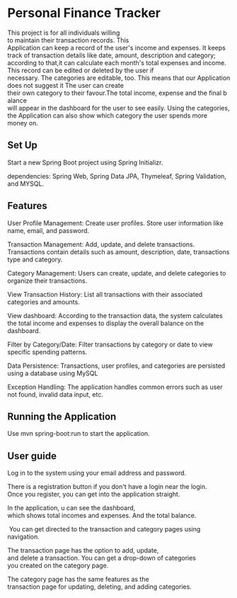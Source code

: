 
# Personal Finance Tracker

This project is for all individuals willing to maintain their transaction records. This Application can keep a record of the user's income and expenses. It keeps track of transaction details like date, amount, description and category; according to that,it can calculate each month's total expenses and income. This record can be edited or deleted by the user if necessary. The categories are editable, too. This means that our Application does not suggest it The user can create their own category to their favour.The total income, expense and the final balance will appear in the dashboard for the user to see easily. Using the categories, the Application can also show which category the user spends more money on.  



## Set Up
Start a new Spring Boot project using Spring Initializr.

dependencies: Spring Web, Spring Data JPA, Thymeleaf, Spring
Validation, and MYSQL. 
## Features

User Profile Management:
Create user profiles.
Store user information like name, email, and password.

Transaction Management:
Add, update, and delete transactions.
Transactions contain details such as amount, description, date, transactions type and category.

Category Management:
Users can create, update, and delete categories  to organize their transactions.

View Transaction History:
List all transactions with their associated categories and amounts.

View dashboard:
According to the transaction data, the system calculates the total income and expenses to display the overall balance on the dashboard.

Filter by Category/Date:
Filter transactions by category or date to view specific spending patterns.

Data Persistence:
Transactions, user profiles, and categories are persisted using a database using MySQL

Exception Handling:
The application handles common errors such as user not found, invalid data input, etc.


## Running the Application
Use mvn spring-boot:run to start the application.

## User guide
Log in to the system using your email address and password.

There is a registration button if you don't have a login near the login. Once you register, you can get into the application straight.

In the application, u can see the dashboard, which shows total incomes and expenses. And the total balance.

 You can get directed to the transaction and category pages using navigation.

The transaction page has the option to add, update, and delete a transaction. You can get a drop-down of categories you created on the category page.

The category page has the same features as the transaction page for updating, deleting, and adding categories.